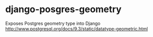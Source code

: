 django-posgres-geometry
=======================

Exposes Postgres geometry type into Django http://www.postgresql.org/docs/9.3/static/datatype-geometric.html
